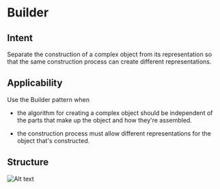 # Builder
## Intent
Separate the construction of a complex object from its representation so that the same construction process can create different representations.
## Applicability

Use the Builder pattern when

* the algorithm for creating a complex object should be independent of the parts that make up the object and how they're assembled.

* the construction process must allow different representations for the object that's constructed.
## Structure
![Alt text](https://www.cs.unc.edu/~stotts/GOF/hires/Pictures/builder.gif)

